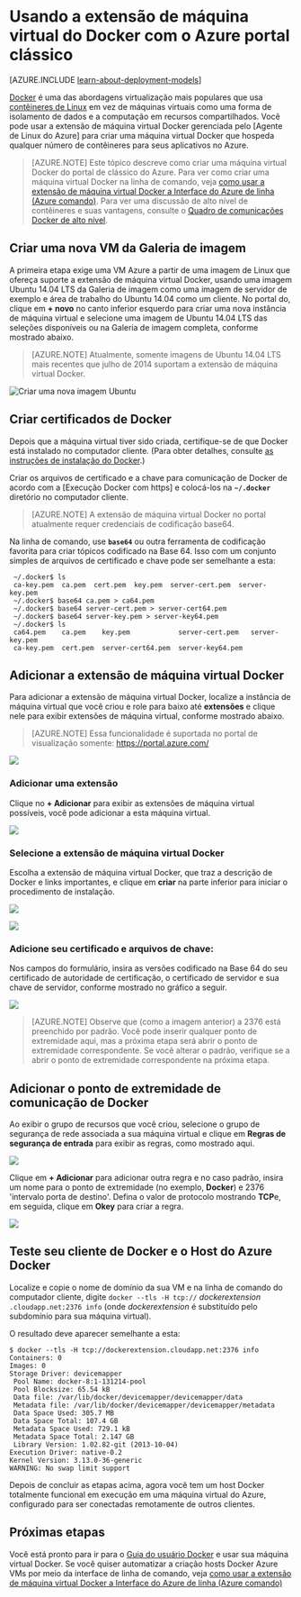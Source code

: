 <properties
    pageTitle="Usando a extensão de máquina virtual Docker para Linux | Microsoft Azure"
    description="Descreve como criar máquinas virtuais do Azure que são hosts docker usando a CLI Azure no modelo clássico de implantação e as extensões de máquinas virtuais do Azure e Docker."
    services="virtual-machines-linux"
    documentationCenter=""
    authors="squillace"
    manager="timlt"
    editor="tysonn"
    tags="azure-service-management"/>

<tags
    ms.service="virtual-machines-linux"
    ms.devlang="multiple"
    ms.topic="article"
    ms.tgt_pltfrm="vm-linux"
    ms.workload="infrastructure-services"
    ms.date="05/27/2016"
    ms.author="rasquill"/>


# <a name="using-the-docker-vm-extension-with-the-azure-classic-portal"></a>Usando a extensão de máquina virtual do Docker com o Azure portal clássico

[AZURE.INCLUDE [learn-about-deployment-models](../../includes/learn-about-deployment-models-classic-include.md)]


[Docker](https://www.docker.com/) é uma das abordagens virtualização mais populares que usa [contêineres de Linux](http://en.wikipedia.org/wiki/LXC) em vez de máquinas virtuais como uma forma de isolamento de dados e a computação em recursos compartilhados. Você pode usar a extensão de máquina virtual Docker gerenciada pelo [Agente de Linux do Azure] para criar uma máquina virtual Docker que hospeda qualquer número de contêineres para seus aplicativos no Azure.

> [AZURE.NOTE] Este tópico descreve como criar uma máquina virtual Docker do portal de clássico do Azure. Para ver como criar uma máquina virtual Docker na linha de comando, veja [como usar a extensão de máquina virtual Docker a Interface do Azure de linha (Azure comando)]. Para ver uma discussão de alto nível de contêineres e suas vantagens, consulte o [Quadro de comunicações Docker de alto nível](http://channel9.msdn.com/Blogs/Regular-IT-Guy/Docker-High-Level-Whiteboard).

## <a name="create-a-new-vm-from-the-image-gallery"></a>Criar uma nova VM da Galeria de imagem
A primeira etapa exige uma VM Azure a partir de uma imagem de Linux que ofereça suporte a extensão de máquina virtual Docker, usando uma imagem Ubuntu 14.04 LTS da Galeria de imagem como uma imagem de servidor de exemplo e área de trabalho do Ubuntu 14.04 como um cliente. No portal do, clique em **+ novo** no canto inferior esquerdo para criar uma nova instância de máquina virtual e selecione uma imagem de Ubuntu 14.04 LTS das seleções disponíveis ou na Galeria de imagem completa, conforme mostrado abaixo.

> [AZURE.NOTE] Atualmente, somente imagens de Ubuntu 14.04 LTS mais recentes que julho de 2014 suportam a extensão de máquina virtual Docker.

![Criar uma nova imagem Ubuntu](./media/virtual-machines-linux-classic-portal-use-docker/ChooseUbuntu.png)

## <a name="create-docker-certificates"></a>Criar certificados de Docker

Depois que a máquina virtual tiver sido criada, certifique-se de que Docker está instalado no computador cliente. (Para obter detalhes, consulte [as instruções de instalação do Docker](https://docs.docker.com/installation/#installation).)

Criar os arquivos de certificado e a chave para comunicação de Docker de acordo com a [Execução Docker com https] e colocá-los na **`~/.docker`** diretório no computador cliente.

> [AZURE.NOTE] A extensão de máquina virtual Docker no portal atualmente requer credenciais de codificação base64.

Na linha de comando, use **`base64`** ou outra ferramenta de codificação favorita para criar tópicos codificado na Base 64. Isso com um conjunto simples de arquivos de certificado e chave pode ser semelhante a esta:

```
 ~/.docker$ ls
 ca-key.pem  ca.pem  cert.pem  key.pem  server-cert.pem  server-key.pem
 ~/.docker$ base64 ca.pem > ca64.pem
 ~/.docker$ base64 server-cert.pem > server-cert64.pem
 ~/.docker$ base64 server-key.pem > server-key64.pem
 ~/.docker$ ls
 ca64.pem    ca.pem    key.pem            server-cert.pem   server-key.pem
 ca-key.pem  cert.pem  server-cert64.pem  server-key64.pem
```

## <a name="add-the-docker-vm-extension"></a>Adicionar a extensão de máquina virtual Docker
Para adicionar a extensão de máquina virtual Docker, localize a instância de máquina virtual que você criou e role para baixo até **extensões** e clique nele para exibir extensões de máquina virtual, conforme mostrado abaixo.
> [AZURE.NOTE] Essa funcionalidade é suportada no portal de visualização somente: https://portal.azure.com/

![](./media/virtual-machines-linux-classic-portal-use-docker/ClickExtensions.png)
### <a name="add-an-extension"></a>Adicionar uma extensão
Clique no **+ Adicionar** para exibir as extensões de máquina virtual possíveis, você pode adicionar a esta máquina virtual.

![](./media/virtual-machines-linux-classic-portal-use-docker/ClickAdd.png)
### <a name="select-the-docker-vm-extension"></a>Selecione a extensão de máquina virtual Docker
Escolha a extensão de máquina virtual Docker, que traz a descrição de Docker e links importantes, e clique em **criar** na parte inferior para iniciar o procedimento de instalação.

![](./media/virtual-machines-linux-classic-portal-use-docker/ChooseDockerExtension.png)

![](./media/virtual-machines-linux-classic-portal-use-docker/CreateButtonFocus.png)
### <a name="add-your-certificate-and-key-files"></a>Adicione seu certificado e arquivos de chave:

Nos campos do formulário, insira as versões codificado na Base 64 do seu certificado de autoridade de certificação, o certificado de servidor e sua chave de servidor, conforme mostrado no gráfico a seguir.

![](./media/virtual-machines-linux-classic-portal-use-docker/AddExtensionFormFilled.png)

> [AZURE.NOTE] Observe que (como a imagem anterior) a 2376 está preenchido por padrão. Você pode inserir qualquer ponto de extremidade aqui, mas a próxima etapa será abrir o ponto de extremidade correspondente. Se você alterar o padrão, verifique se a abrir o ponto de extremidade correspondente na próxima etapa.

## <a name="add-the-docker-communication-endpoint"></a>Adicionar o ponto de extremidade de comunicação de Docker
Ao exibir o grupo de recursos que você criou, selecione o grupo de segurança de rede associada a sua máquina virtual e clique em **Regras de segurança de entrada** para exibir as regras, como mostrado aqui.

![](./media/virtual-machines-linux-classic-portal-use-docker/AddingEndpoint.png)

Clique em **+ Adicionar** para adicionar outra regra e no caso padrão, insira um nome para o ponto de extremidade (no exemplo, **Docker**) e 2376 'intervalo porta de destino'. Defina o valor de protocolo mostrando **TCP**e, em seguida, clique em **Okey** para criar a regra.

![](./media/virtual-machines-linux-classic-portal-use-docker/AddEndpointFormFilledOut.png)


## <a name="test-your-docker-client-and-azure-docker-host"></a>Teste seu cliente de Docker e o Host do Azure Docker
Localize e copie o nome de domínio da sua VM e na linha de comando do computador cliente, digite `docker --tls -H tcp://` *dockerextension* `.cloudapp.net:2376 info` (onde *dockerextension* é substituído pelo subdomínio para sua máquina virtual).

O resultado deve aparecer semelhante a esta:

```
$ docker --tls -H tcp://dockerextension.cloudapp.net:2376 info
Containers: 0
Images: 0
Storage Driver: devicemapper
 Pool Name: docker-8:1-131214-pool
 Pool Blocksize: 65.54 kB
 Data file: /var/lib/docker/devicemapper/devicemapper/data
 Metadata file: /var/lib/docker/devicemapper/devicemapper/metadata
 Data Space Used: 305.7 MB
 Data Space Total: 107.4 GB
 Metadata Space Used: 729.1 kB
 Metadata Space Total: 2.147 GB
 Library Version: 1.02.82-git (2013-10-04)
Execution Driver: native-0.2
Kernel Version: 3.13.0-36-generic
WARNING: No swap limit support
```

Depois de concluir as etapas acima, agora você tem um host Docker totalmente funcional em execução em uma máquina virtual do Azure, configurado para ser conectadas remotamente de outros clientes.

<!--Every topic should have next steps and links to the next logical set of content to keep the customer engaged-->
## <a name="next-steps"></a>Próximas etapas

Você está pronto para ir para o [Guia do usuário Docker] e usar sua máquina virtual Docker. Se você quiser automatizar a criação hosts Docker Azure VMs por meio da interface de linha de comando, veja [como usar a extensão de máquina virtual Docker a Interface do Azure de linha (Azure comando)]

<!--Anchors-->
[Create a new VM from the Image Gallery]: #createvm
[Create Docker Certificates]: #dockercerts
[Add the Docker VM Extension]: #adddockerextension
[Test Docker Client and Azure Docker Host]: #testclientandserver
[Next steps]: #next-steps

<!--Image references-->
[StartingPoint]: ./media/StartingPoint.png
[StartingPoint]: ./media/StartingPoint.png
[StartingPoint]: ./media/StartingPoint.png
[StartingPoint]: ./media/StartingPoint.png
[StartingPoint]: ./media/StartingPoint.png
[StartingPoint]: ./media/StartingPoint.png
[StartingPoint]: ./media/StartingPoint.png
[StartingPoint]: ./media/StartingPoint.png
[6]: ./media/markdown-template-for-new-articles/pretty49.png
[7]: ./media/markdown-template-for-new-articles/channel-9.png


<!--Link references-->
[Como usar a extensão de máquina virtual Docker a Interface do Azure de linha (Azure comando)]: http://azure.microsoft.com/documentation/articles/virtual-machines-docker-with-xplat-cli/
[Agente de Linux Azure]: virtual-machines-linux-agent-user-guide.md
[Link 3 to another azure.microsoft.com documentation topic]: ../storage-whatis-account.md

[Executando Docker com https]: http://docs.docker.com/articles/https/
[Guia do usuário docker]: https://docs.docker.com/userguide/
